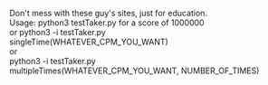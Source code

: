 Don't mess with these guy's sites, just for education.
</br>
Usage: 
python3 testTaker.py for a score of 1000000 
</br>
or python3 -i testTaker.py
</br>
singleTime(WHATEVER_CPM_YOU_WANT)
</br>
or
</br>
python3 -i testTaker.py
</br>
multipleTimes(WHATEVER_CPM_YOU_WANT, NUMBER_OF_TIMES)
